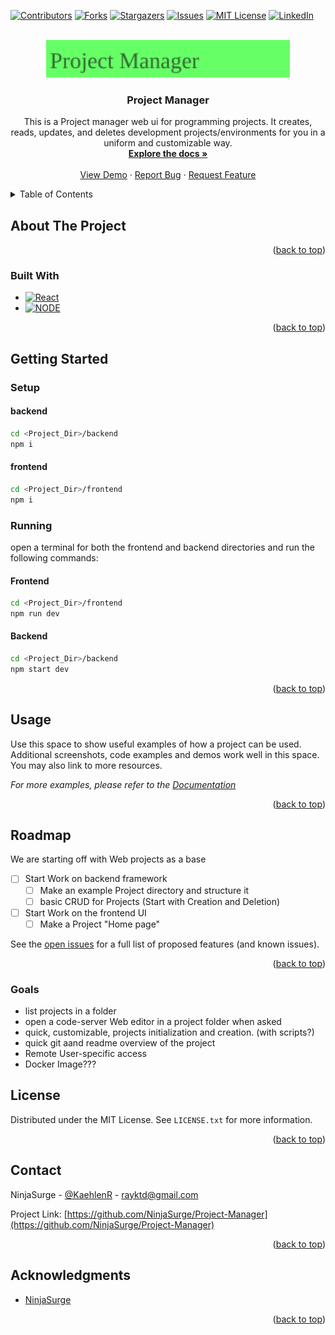 <!-- Improved compatibility of back to top link: See: https://github.com/othneildrew/Best-README-Template/pull/73 -->

<a name="readme-top"></a>

<!-- PROJECT SHIELDS -->

[![Contributors][contributors-shield]][contributors-url]
[![Forks][forks-shield]][forks-url]
[![Stargazers][stars-shield]][stars-url]
[![Issues][issues-shield]][issues-url]
[![MIT License][license-shield]][license-url]
[![LinkedIn][linkedin-shield]][linkedin-url]

<!-- PROJECT LOGO -->
<br />
<div align="center">
  <a href="https://github.com/NinjaSurge/Project-Manager">
    <img src="images/logo.svg" alt="Logo" height="60">
  </a>

<h3 align="center">Project Manager</h3>

  <p align="center">
    This is a Project manager web ui for programming projects. It creates, reads, updates, and deletes development projects/environments for you in a uniform and customizable way.
    <br />
    <a href="https://github.com/NinjaSurge/Project-Manager"><strong>Explore the docs »</strong></a>
    <br />
    <br />
    <a href="https://github.com/NinjaSurge/Project-Manager">View Demo</a>
    ·
    <a href="https://github.com/NinjaSurge/Project-Manager/issues">Report Bug</a>
    ·
    <a href="https://github.com/NinjaSurge/Project-Manager/issues">Request Feature</a>
  </p>
</div>

<!-- TABLE OF CONTENTS -->
<details>
  <summary>Table of Contents</summary>
  <ol>
    <li>
      <a href="#about-the-project">About The Project</a>
      <ul>
        <li><a href="#built-with">Built With</a></li>
      </ul>
    </li>
    <li>
      <a href="#getting-started">Getting Started</a>
      <ul>
        <li><a href="#prerequisites">Prerequisites</a></li>
        <li><a href="#installation">Installation</a></li>
      </ul>
    </li>
    <li><a href="#usage">Usage</a></li>
    <li><a href="#roadmap">Roadmap</a></li>
    <li><a href="#contributing">Contributing</a></li>
    <li><a href="#license">License</a></li>
    <li><a href="#contact">Contact</a></li>
    <li><a href="#acknowledgments">Acknowledgments</a></li>
  </ol>
</details>

<!-- ABOUT THE PROJECT -->

## About The Project

<!-- [![Product Name Screen Shot][product-screenshot]](https://example.com) -->

<p align="right">(<a href="#readme-top">back to top</a>)</p>

### Built With

- [![React][react.js]][react-url]
- [![NODE][node.js]][node-url]
<p align="right">(<a href="#readme-top">back to top</a>)</p>

<!-- GETTING STARTED -->

## Getting Started

### Setup

#### backend

```sh
cd <Project_Dir>/backend
npm i
```

#### frontend

```sh
cd <Project_Dir>/frontend
npm i
```

### Running

open a terminal for both the frontend and backend directories and run the following commands:

#### Frontend

```sh
cd <Project_Dir>/frontend
npm run dev
```

#### Backend

```sh
cd <Project_Dir>/backend
npm start dev
```

<p align="right">(<a href="#readme-top">back to top</a>)</p>

<!-- USAGE EXAMPLES -->

## Usage

Use this space to show useful examples of how a project can be used. Additional screenshots, code examples and demos work well in this space. You may also link to more resources.

_For more examples, please refer to the [Documentation](https://github.com/NinjaSurge/Project-Manager/wiki)_

<p align="right">(<a href="#readme-top">back to top</a>)</p>

<!-- ROADMAP -->

## Roadmap

We are starting off with Web projects as a base

- [ ] Start Work on backend framework
  - [ ] Make an example Project directory and structure it
  - [ ] basic CRUD for Projects (Start with Creation and Deletion)
- [ ] Start Work on the frontend UI
  - [ ] Make a Project "Home page"

See the [open issues](https://github.com/NinjaSurge/Project-Manager/issues) for a full list of proposed features (and known issues).

<p align="right">(<a href="#readme-top">back to top</a>)</p>

### Goals

- list projects in a folder
- open a code-server Web editor in a project folder when asked
- quick, customizable, projects initialization and creation. (with scripts?)
- quick git aand readme overview of the project
- Remote User-specific access
- Docker Image???

<!-- CONTRIBUTING -->

<!-- NOOOO Clue how I want this handled yet -->

<!-- ## Contributing

Contributions are what make the open source community such an amazing place to learn, inspire, and create. Any contributions you make are **greatly appreciated**.

If you have a suggestion that would make this better, please fork the repo and create a pull request. You can also simply open an issue with the tag "enhancement".
Don't forget to give the project a star! Thanks again!

1. Fork the Project
2. Create your Feature Branch (`git checkout -b feature/AmazingFeature`)
3. Commit your Changes (`git commit -m 'Add some AmazingFeature'`)
4. Push to the Branch (`git push origin feature/AmazingFeature`)
5. Open a Pull Request

<p align="right">(<a href="#readme-top">back to top</a>)</p> -->

<!-- LICENSE -->

## License

Distributed under the MIT License. See `LICENSE.txt` for more information.

<p align="right">(<a href="#readme-top">back to top</a>)</p>

<!-- CONTACT -->

## Contact

NinjaSurge - [@KaehlenR](https://twitter.com/KaehlenR) - rayktd@gmail.com

Project Link: [https://github.com/NinjaSurge/Project-Manager](https://github.com/NinjaSurge/Project-Manager)

<p align="right">(<a href="#readme-top">back to top</a>)</p>

<!-- ACKNOWLEDGMENTS -->

## Acknowledgments

- [NinjaSurge](https://github.com/ninjasurge)

<p align="right">(<a href="#readme-top">back to top</a>)</p>

<!-- MARKDOWN LINKS & IMAGES -->
<!-- https://www.markdownguide.org/basic-syntax/#reference-style-links -->

[contributors-shield]: https://img.shields.io/github/contributors/NinjaSurge/Project-Manager.svg?style=for-the-badge
[contributors-url]: https://github.com/NinjaSurge/Project-Manager/graphs/contributors
[forks-shield]: https://img.shields.io/github/forks/NinjaSurge/Project-Manager.svg?style=for-the-badge
[forks-url]: https://github.com/NinjaSurge/Project-Manager/network/members
[stars-shield]: https://img.shields.io/github/stars/NinjaSurge/Project-Manager.svg?style=for-the-badge
[stars-url]: https://github.com/NinjaSurge/Project-Manager/stargazers
[issues-shield]: https://img.shields.io/github/issues/NinjaSurge/Project-Manager.svg?style=for-the-badge
[issues-url]: https://github.com/NinjaSurge/Project-Manager/issues
[license-shield]: https://img.shields.io/github/license/NinjaSurge/Project-Manager.svg?style=for-the-badge
[license-url]: https://github.com/NinjaSurge/Project-Manager/blob/master/LICENSE.txt
[linkedin-shield]: https://img.shields.io/badge/-LinkedIn-black.svg?style=for-the-badge&logo=linkedin&colorB=555
[linkedin-url]: https://linkedin.com/in/linkedin_username
[product-screenshot]: images/screenshot.png
[react.js]: https://img.shields.io/badge/React-20232A?style=for-the-badge&logo=react&logoColor=61DAFB
[react-url]: https://reactjs.org/
[node.js]: https://img.shields.io/badge/Node-333?style=for-the-badge&logo=nodedotjs&logoColor=#339933
[node-url]: https://nodejs.org/
